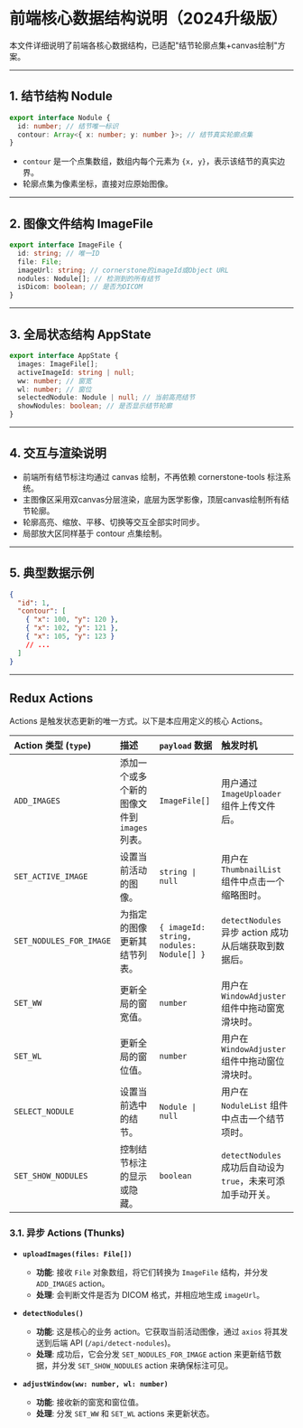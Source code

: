 # **前端核心数据结构说明（2024升级版）**

本文件详细说明了前端各核心数据结构，已适配"结节轮廓点集+canvas绘制"方案。

---

## 1. 结节结构 Nodule

```ts
export interface Nodule {
  id: number; // 结节唯一标识
  contour: Array<{ x: number; y: number }>; // 结节真实轮廓点集
}
```
- `contour` 是一个点集数组，数组内每个元素为 `{x, y}`，表示该结节的真实边界。
- 轮廓点集为像素坐标，直接对应原始图像。

---

## 2. 图像文件结构 ImageFile

```ts
export interface ImageFile {
  id: string; // 唯一ID
  file: File;
  imageUrl: string; // cornerstone的imageId或Object URL
  nodules: Nodule[]; // 检测到的所有结节
  isDicom: boolean; // 是否为DICOM
}
```

---

## 3. 全局状态结构 AppState

```ts
export interface AppState {
  images: ImageFile[];
  activeImageId: string | null;
  ww: number; // 窗宽
  wl: number; // 窗位
  selectedNodule: Nodule | null; // 当前高亮结节
  showNodules: boolean; // 是否显示结节轮廓
}
```

---

## 4. 交互与渲染说明
- 前端所有结节标注均通过 canvas 绘制，不再依赖 cornerstone-tools 标注系统。
- 主图像区采用双canvas分层渲染，底层为医学影像，顶层canvas绘制所有结节轮廓。
- 轮廓高亮、缩放、平移、切换等交互全部实时同步。
- 局部放大区同样基于 contour 点集绘制。

---

## 5. 典型数据示例

```json
{
  "id": 1,
  "contour": [
    { "x": 100, "y": 120 },
    { "x": 102, "y": 121 },
    { "x": 105, "y": 123 }
    // ...
  ]
}
```

---

## **Redux Actions**

Actions 是触发状态更新的唯一方式。以下是本应用定义的核心 Actions。

| Action 类型 (`type`) | 描述 | `payload` 数据 | 触发时机 |
| :--- | :--- | :--- | :--- |
| `ADD_IMAGES` | 添加一个或多个新的图像文件到 `images` 列表。 | `ImageFile[]` | 用户通过 `ImageUploader` 组件上传文件后。 |
| `SET_ACTIVE_IMAGE` | 设置当前活动的图像。 | `string \| null` | 用户在 `ThumbnailList` 组件中点击一个缩略图时。 |
| `SET_NODULES_FOR_IMAGE` | 为指定的图像更新其结节列表。 | `{ imageId: string, nodules: Nodule[] }` | `detectNodules` 异步 action 成功从后端获取到数据后。 |
| `SET_WW` | 更新全局的窗宽值。 | `number` | 用户在 `WindowAdjuster` 组件中拖动窗宽滑块时。 |
| `SET_WL` | 更新全局的窗位值。 | `number` | 用户在 `WindowAdjuster` 组件中拖动窗位滑块时。 |
| `SELECT_NODULE` | 设置当前选中的结节。 | `Nodule \| null` | 用户在 `NoduleList` 组件中点击一个结节项时。 |
| `SET_SHOW_NODULES` | 控制结节标注的显示或隐藏。 | `boolean` | `detectNodules` 成功后自动设为 `true`，未来可添加手动开关。 |

### **3.1. 异步 Actions (Thunks)**

-   **`uploadImages(files: File[])`**
    -   **功能**: 接收 `File` 对象数组，将它们转换为 `ImageFile` 结构，并分发 `ADD_IMAGES` action。
    -   **处理**: 会判断文件是否为 DICOM 格式，并相应地生成 `imageUrl`。

-   **`detectNodules()`**
    -   **功能**: 这是核心的业务 action。它获取当前活动图像，通过 `axios` 将其发送到后端 API (`/api/detect-nodules`)。
    -   **处理**: 成功后，它会分发 `SET_NODULES_FOR_IMAGE` action 来更新结节数据，并分发 `SET_SHOW_NODULES` action 来确保标注可见。

-   **`adjustWindow(ww: number, wl: number)`**
    -   **功能**: 接收新的窗宽和窗位值。
    -   **处理**: 分发 `SET_WW` 和 `SET_WL` actions 来更新状态。